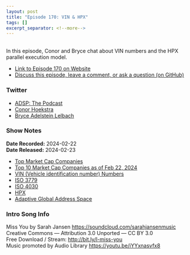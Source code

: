 ```yaml
---
layout: post
title: "Episode 170: VIN & HPX"
tags: []
excerpt_separator: <!--more-->
---
```


<div id="buzzsprout-player-14560697"></div><script src="https://www.buzzsprout.com/1501960/14560697-episode-170-vin-hpx.js?container_id=buzzsprout-player-14560697&player=small" type="text/javascript" charset="utf-8"></script>

<br>In this episode, Conor and Bryce chat about VIN numbers and the HPX parallel execution model.

<!--more-->

* [Link to Episode 170 on Website](https://adspthepodcast.com/2024/02/23/Episode-170.html)
* [Discuss this episode, leave a comment, or ask a question (on GitHub)](https://github.com/codereport/adsp2/discussions/62)

### Twitter
 
* [ADSP: The Podcast](https://twitter.com/adspthepodcast)
* [Conor Hoekstra](https://twitter.com/code_report)
* [Bryce Adelstein Lelbach](https://twitter.com/blelbach)

### Show Notes
 
**Date Recorded:** 2024-02-22 <br>
**Date Released:** 2024-02-23

* [Top Market Cap Companies](https://companiesmarketcap.com/)
* [Top 10 Market Cap Companies as of Feb 22, 2024](https://github.com/codereport/jello/assets/36027403/4286741d-98d4-4533-ad03-6bc22ce73500)
* [VIN (Vehicle identification number) Numbers](https://en.wikipedia.org/wiki/Vehicle_identification_number)
* [ISO 3779](https://www.iso.org/standard/52200.html)
* [ISO 4030](https://www.iso.org/standard/9721.html)
* [HPX](https://hpx.stellar-group.org/)
* [Adaptive Global Address Space](https://sc15.supercomputing.org/sites/all/themes/SC15images/doctoral_showcase/doc_files/drs125s2-file2.pdf)

### Intro Song Info
 
Miss You by Sarah Jansen https://soundcloud.com/sarahjansenmusic<br>
Creative Commons — Attribution 3.0 Unported — CC BY 3.0<br>
Free Download / Stream: http://bit.ly/l-miss-you<br>
Music promoted by Audio Library https://youtu.be/iYYxnasvfx8<br>
